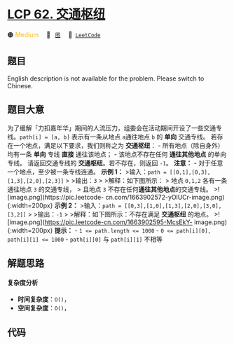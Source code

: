 # [LCP 62. 交通枢纽](https://leetcode.cn/problems/D9PW8w)

🟠 <font color=#ffb800>Medium</font>&emsp; 🔖&ensp; [`图`](/outline/tag/graph.md)&emsp; 🔗&ensp;[`LeetCode`](https://leetcode.cn/problems/D9PW8w)

## 题目

English description is not available for the problem. Please switch to
Chinese.


## 题目大意

为了缓解「力扣嘉年华」期间的人流压力，组委会在活动期间开设了一些交通专线。`path[i] = [a, b]` 表示有一条从地点 `a`通往地点 `b` 的
**单向** 交通专线。 若存在一个地点，满足以下要求，我们则称之为 **交通枢纽**： \- 所有地点（除自身外）均有一条 **单向** 专线
**直接** 通往该地点； \- 该地点不存在任何 **通往其他地点** 的单向专线。 请返回交通专线的 **交通枢纽**。若不存在，则返回 `-1`。
**注意：** \- 对于任意一个地点，至少被一条专线连通。 **示例 1：** >输入：`path =
[[0,1],[0,3],[1,3],[2,0],[2,3]]` > >输出：`3` > >解释：如下图所示： > 地点 `0,1,2` 各有一条通往地点
`3` 的交通专线， > 且地点 `3` 不存在任何**通往其他地点**的交通专线。 >![image.png](https://pic.leetcode-
cn.com/1663902572-yOlUCr-image.png){:width=200px} **示例 2：** >输入：`path =
[[0,3],[1,0],[1,3],[2,0],[3,0],[3,2]]` > >输出：`-1` > >解释：如下图所示：不存在满足 **交通枢纽**
的地点。 >![image.png](https://pic.leetcode-cn.com/1663902595-McsEkY-
image.png){:width=200px} **提示：** \- `1 <= path.length <= 1000` \- `0 <=
path[i][0], path[i][1] <= 1000` \- `path[i][0]` 与 `path[i][1]` 不相等


## 解题思路

#### 复杂度分析

- **时间复杂度**：`O()`，
- **空间复杂度**：`O()`，

## 代码

```javascript

```